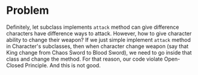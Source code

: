 # Problem

Definitely, let subclass implements `attack` method can give difference characters have difference ways to attack.
However, how to give character ability to change their weapon? If we just simple implement `attack` method in
Character's subclasses, then when character change weapon (say that King change from Chaos Sword to Blood Sword), we
need to go inside that class and change the method. For that reason, our code violate Open-Closed Principle. And this is
not good.
